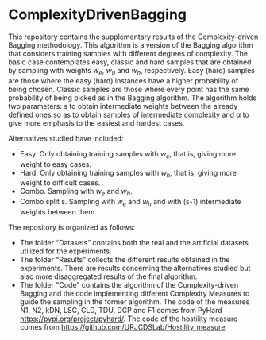 # ComplexityDrivenBagging

This repository contains the supplementary results of the Complexity-driven Bagging methodology.
This algorithm is a version of the Bagging algorithm that considers training samples with different degrees of complexity. The basic case contemplates easy, classic and hard samples that are obtained by sampling with weights $w_e$, $w_u$ and $w_h$, respectively. Easy (hard) samples are those where the easy (hard) instances have a higher probability of being chosen. Classic samples are those where every point has the same probability of being picked as in the Bagging algorithm. The algorithm holds two parameters: s to obtain intermediate weights between the already defined ones so as to obtain samples of intermediate complexity and $\alpha$ to give more emphasis to the easiest and hardest cases. 

Alternatives studied have included:
* Easy. Only obtaining training samples with $w_e$, that is, giving more weight to easy cases.
* Hard. Only obtaining training samples with $w_h$,  that is, giving more weight to difficult cases.
* Combo. Sampling with $w_e$ and $w_h$.
* Combo split s. Sampling with $w_e$ and $w_h$ and with (s-1) intermediate weights between them.

The repository is organized as follows:
* The folder “Datasets” contains both the real and the artificial datasets utilized for the experiments.
* The folder “Results” collects the different results obtained in the experiments. There are results concerning the alternatives studied but also more disaggregated results of the final algorithm.
* The folder "Code" contains the algorithm of the Complexity-driven Bagging and the code implementing different Complexity Measures to guide the sampling in the former algorithm. The code of the measures N1, N2, kDN, LSC, CLD, TDU, DCP and F1 comes from PyHard https://pypi.org/project/pyhard/. The code of the hostility measure comes from https://github.com/URJCDSLab/Hostility_measure.
